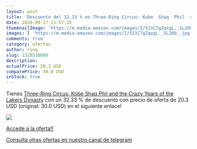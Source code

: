 ```yaml
---
layout: post
title: 'Descuento del 32.33 % en Three-Ring Circus: Kobe  Shaq  Phil  and'
date: 2020-09-27 11:57:15
thumbnailImage: 'https://m.media-amazon.com/images/I/511C7gZqxgL._SL200_.jpg'
images: [ 'https://m.media-amazon.com/images/I/511C7gZqxgL._SL200_.jpg' ]
comments: true
category: ofertas
author: ring
slug: 1328530000
description:
actualPrice: 20.3 USD
comparePrice: 30.0 USD
inStock: true
---
```


Tienes [Three-Ring Circus: Kobe  Shaq  Phil  and the Crazy Years of the Lakers Dynasty](https://www.amazon.com/dp/1328530000/?tag=redken08-20) con un 32.33 % de descuento con precio de oferta de 20.3 USD (original: 30.0 USD) en el siguiente enlace!

[![](https://m.media-amazon.com/images/I/511C7gZqxgL._SL200_.jpg)](https://www.amazon.com/dp/1328530000/?tag=redken08-20)

[Accede a la oferta!!](https://www.amazon.com/dp/1328530000/?tag=redken08-20)

[Consulta otras ofertas en nuestro canal de telegram](https://t.me/s/ofertas25)
